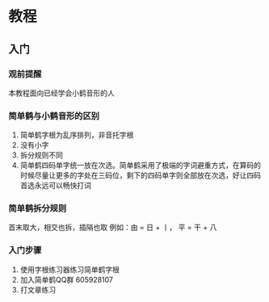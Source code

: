 # 教程

## 入门
### 观前提醒
本教程面向已经学会小鹤音形的人
### 简单鹤与小鹤音形的区别
1. 简单鹤字根为乱序排列，非音托字根
2. 没有小字
3. 拆分规则不同
4. 简单鹤四码单字统一放在次选。简单鹤采用了极端的字词避重方式，在算码的时候尽量让更多的字处在三码位，剩下的四码单字则全部放在次选，好让四码首选永远可以畅快打词

### 简单鹤拆分规则
首末取大，相交也拆，插隔也取
例如：由 = 日 + 丨， 平 = 干 + 八

### 入门步骤
1. 使用字根练习器练习简单鹤字根
2. 加入简单鹤QQ群 605928107
3. 打文章练习
